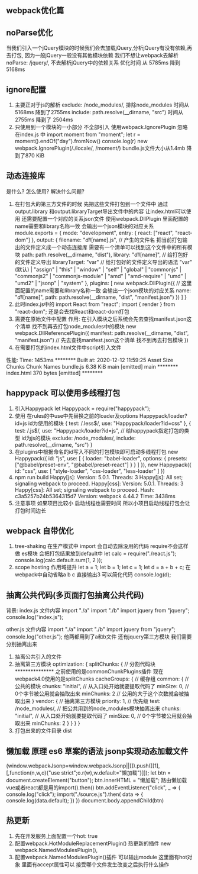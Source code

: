 ## webpack优化篇

## noParse优化
当我们引入一个jQuery模块的时候我们会去加载jQuery,分析jQuery有没有依赖,再去打包,
因为一般jQuery一般没有其他模块依赖 我们不想让webpack去解析
noParse: /jquery/,  不去解析jQuery中的依赖关系
优化时间 从 5785ms 降到 5168ms

## ignore配置 
1. 主要正对于js的解析
exclude: /node_modules/,  排除node_modules
时间从5168ms 降到了2755ms
include: path.resolve(__dirname, "src")
时间从2755ms 降到了 2504ms
2. 只使用到一个模块的一小部分 不全部引入
使用webpack.IgnorePlugin 忽略
在index.js 中
import moment from "moment";
let r = moment().endOf("day").fromNow()
console.log(r)
new webpack.IgnorePlugin(/\.\/locale/, /moment/)
bundle.js文件大小从1.4mb 降到了870 KiB 


## 动态连接库
是什么? 怎么使用? 解决什么问题?
1. 在打包大的第三方文件的时候 先把这些文件打包到一个文件中 通过output.library 和output.libraryTarget导出文件中的内容 让index.html可以使用
还需要配置一个对应的关系json文件 使用webpack.DllPlugin 里面配置的name需要和library名称一致 会输出一个json模块的对应关系
module.exports = {
    mode: "development",
        entry: {
        react: ["react", "react-dom"]
    },
    output: {
        filename: "_dll_[name].js", // 产生的文件名 把当前打包输出的文件定义成一个动态连接库 需要有一个清单可以找到这个文件中的所有模块
        path: path.resolve(__dirname, "dist"),
        library: "_dll_[name]", // 给打包好的文件定义导出
        libraryTarget: "var" // 给打包好的文件定义导出的语法 "var"(默认) | "assign" | "this" | "window" | "self" | "global" | "commonjs" | "commonjs2" | "commonjs-module" | "amd" | "amd-require" | "umd" | "umd2" | "jsonp" | "system"
    },
    plugins: [
        new webpack.DllPlugin({ // 这里面配置的name需要和library名称一致 会输出一个json模块的对应关系
            name: "_dll_[name]",
            path: path.resolve(__dirname, "dist", "manifest.json")
        })
    ]
}
2. 此时index.js中的
import React from "react";
import { render } from "react-dom";
还是会去找React和react-dom打包 
3. 需要在原始文件中配置 作用:
在引入模块之后系统会先去查找manifest.json这个清单 找不到再去打包node_modules中的模块 
 new webpack.DllReferencePlugin({
    manifest: path.resolve(__dirname, "dist", "manifest.json") // 先去查找manifest.json这个清单 找不到再去打包模块
})
4. 在需要打包的index.html文件中script引入文件
<script src="/_dll_react.js"></script> 
性能: 
Time: 1453ms ********
Built at: 2020-12-12 11:59:25
     Asset       Size  Chunks             Chunk Names
 bundle.js   6.38 KiB    main  [emitted]  main   ********
index.html  370 bytes          [emitted]   ********


## happypack 可以使用多线程打包
1. 引入Happypack
let Happypack = require("happypack");
2. 使用 在rules的中use中先替换之前的loader及options Happypack/loader?id=js id为使用的模块
{
    test: /\.less$/,
    use: "Happypack/loader?id=css"
},
{
    test: /\.js$/,
    use: "Happypack/loader?id=js", // 给happypack指定打包的类型 id为js的模块
    exclude: /node_modules/,
    include: path.resolve(__dirname, "src")
}
3. 在plugins中根据命名的id写入不同的打包模块即可启动多线程打包
new Happypack({
    id: "js",
    use: [
        {
            loader: "babel-loader",
            options: {
                presets: ["@babel/preset-env", "@babel/preset-react"]
            }
        }
    ]
}),
new Happypack({
    id: "css",
    use: [
        "style-loader",
        "css-loader",
        "less-loader"
    ]
})
4. npm run build 
Happy[js]: Version: 5.0.1. Threads: 3
Happy[js]: All set; signaling webpack to proceed.
Happy[css]: Version: 5.0.1. Threads: 3
Happy[css]: All set; signaling webpack to proceed.
Hash: c3a5257b24b5364315d7
Version: webpack 4.44.2
Time: 3438ms
5. 注意事项 如果项目比较小 启动线程也需要时间 所以小项目启动线程打包会让打包时间边长


## webpack 自带优化
1. tree-shaking
在生产模式中 import 会自动去除没用的代码 require不会这样做
es模块 会把打包结果放到default中
let calc = require("./react.js");
console.log(calc.default.sum(1, 2 ));
2. scope hosting 作用域提升
let a  = 1;
let b  = 1;
let c  = 1;
let d  = a + b + c; 在webpack中自动省略a b c 直接输出3 可以简化代码
console.log(d);


## 抽离公共代码(多页面打包抽离公共代码)
背景: 
index.js 文件内容
import "./a"
import "./b"
import jquery from  "jquery";
console.log("index.js");

other.js 文件内容
import "./a"
import "./b"
import jquery from  "jquery";
console.log("other.js");
他两都用到了a和b文件 还有jquery第三方模块
我们需要分别抽离出来
1. 抽离公共引入的文件
2. 抽离第三方模块
optimization: {
    splitChunks: { // 分割代码块   *************** 之前使用的是commonChunkPlugins插件 现在webpack4.0使用的是splitChunks
        cacheGroups: { // 缓存组
            common: { // 公共的模块
                chunks: "initial",  // 从入口处开始就要提取代码了
                minSize: 0, // 0个字节被公用就会抽取出来
                minChunks: 2 // 公用的大于这个次数就会被抽取出来
            }
            vendor: { // 抽离第三方模块
                priority: 1, // 优先级
                test: /node_modules/,  // 把公共用到的node_modules模块抽离出来
                chunks: "initial",  // 从入口处开始就要提取代码了
                minSize: 0, // 0个字节被公用就会抽取出来
                minChunks: 2
            }
        }
    }
}
3. 打包出来的文件目录
dist


## 懒加载 原理 es6 草案的语法 jsonp实现动态加载文件
(window.webpackJsonp=window.webpackJsonp||[]).push([[1],[,function(n,w,o){"use strict";o.r(w),w.default="懒加载"}]]);
let btn = document.createElement("button");
btn.innerHTML = "懒加载";
路由懒加载 vue或者react都是用的import().then()
btn.addEventListener("click", _ => {
    console.log("click");
    import("./source.js").then( data => {
        console.log(data.default);
    })
})
document.body.appendChild(btn)

## 热更新
1. 先在开发服务上面配置一个hot: true
2. 配置webpack.HotModuleReplacementPlugin() 热更新的插件
        new webpack.NamedModulesPlugin(),
3. 配置webpack.NamedModulesPlugin()插件
可以输出module 这里面有hot对象 里面有accept属性可以 接受哪个文件发生改变之后执行什么操作

